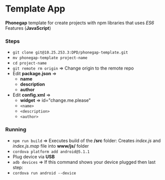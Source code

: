 # Template App

**Phonegap** template for create projects with npm libraries that uses *ES6* Features (**JavaScript**)


### Steps
 
+ `git clone git@10.25.253.3:DPD/phonegap-template.git`
+ `mv phonegap-template project-name`
+ `cd project-name`
+ `git remote rm origin` => Change origin to the remote repo
+ Edit **package.json** => 
   + **name**
   + **description**
   + **author**
+ Edit **config.xml** =>
   + **widget** => id="change.me.please"
   + `<name>`
   + `<description>`
   + `<author>`


### Running

+ `npm run build` => Executes build of the **/src** folder: Creates *index.js* and *index.js.map* file into **www/js/** folder
+ `cordova platform add android@5.1.1`
+ Plug device via **USB**
+ `adb devices` => If this command shows your device plugged then last step:
+ `cordova run android --device`

